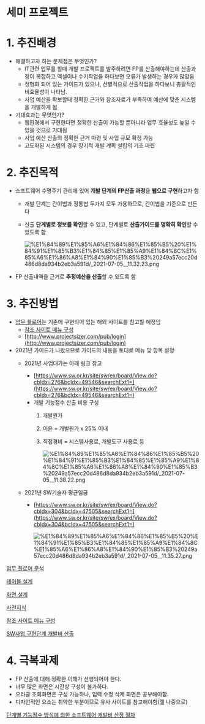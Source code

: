 # 세미 프로젝트

# 1. 추진배경

- 해결하고자 하는 문제점은 무엇인가?
    - IT관련 업무를 할때 개발 프로젝트를 발주하려면 FP를 산출해야하는데 산출과정이 복잡하고 엑셀이나 수기작업을 하다보면 오류가 발생하는 경우가 많았음
    - 정형화 되어 있는 가이드가 있으나, 산별적으로 산출작업을 하다보니 총괄적인 비효율성이 나타남.
    - 사업 예산을 확보할때 정확한 근거와 참조자료가 부족하여 예산에 맞춘 시스템을 개발하게 됨
- 기대효과는 무엇인가?
    - 웹환경에서 구현한다면 정확한 산출이 가능할 뿐아니라 업무 효율성도 높일 수 있을 것으로 기대됨
    - 사업 예산 산출의 정확한 근거 마련 및 사업 규모 확정 가능
    - 고도화된 시스템의 경우 장기적 개발 계획 설립의 기초 마련

# 2. 추진목적

- 소프트웨어 수명주기 관리에 있어 **개발 단계의 FP산출 과정**을 **웹으로 구현**하고자 함
    - 개발 단계는 간이법과 정통법 두가지 모두 가용하므로, 간이법을 기준으로 만든다
    - 산출 **단계별로 정보를 확인**할 수 있고, 단계별로 **산출가이드를 명확히 확인**할 수 있도록 함

        ![%E1%84%89%E1%85%A6%E1%84%86%E1%85%B5%20%E1%84%91%E1%85%B3%E1%84%85%E1%85%A9%E1%84%8C%E1%85%A6%E1%86%A8%E1%84%90%E1%85%B3%20249a57ecc20d486d8da934b2eb3a591d/_2021-07-05__11.32.23.png](%E1%84%89%E1%85%A6%E1%84%86%E1%85%B5%20%E1%84%91%E1%85%B3%E1%84%85%E1%85%A9%E1%84%8C%E1%85%A6%E1%86%A8%E1%84%90%E1%85%B3%20249a57ecc20d486d8da934b2eb3a591d/_2021-07-05__11.32.23.png)

- FP 산출내역을 근거로 **추정예산을 산출**할 수 있도록 함

# 3. 추진방법

- [업무 플로어](%E1%84%89%E1%85%A6%E1%84%86%E1%85%B5%20%E1%84%91%E1%85%B3%E1%84%85%E1%85%A9%E1%84%8C%E1%85%A6%E1%86%A8%E1%84%90%E1%85%B3%20249a57ecc20d486d8da934b2eb3a591d/%E1%84%8B%E1%85%A5%E1%86%B8%E1%84%86%E1%85%AE%20%E1%84%91%E1%85%B3%E1%86%AF%E1%84%85%E1%85%A9%E1%84%8B%E1%85%A5%20%E1%84%87%E1%85%AE%E1%86%AB%E1%84%89%E1%85%A5%E1%86%A8%20222222b0f72141bd8faa0226288bd967.md)는 기존에 구현되어 있는 해외 사이트를 참고할 예정임
    - [참조 사이트 메뉴 구성](%E1%84%89%E1%85%A6%E1%84%86%E1%85%B5%20%E1%84%91%E1%85%B3%E1%84%85%E1%85%A9%E1%84%8C%E1%85%A6%E1%86%A8%E1%84%90%E1%85%B3%20249a57ecc20d486d8da934b2eb3a591d/%E1%84%8E%E1%85%A1%E1%86%B7%E1%84%8C%E1%85%A9%20%E1%84%89%E1%85%A1%E1%84%8B%E1%85%B5%E1%84%90%E1%85%B3%20%E1%84%86%E1%85%A6%E1%84%82%E1%85%B2%20%E1%84%80%E1%85%AE%E1%84%89%E1%85%A5%E1%86%BC%201b9658fdf6aa48b2867297437b86174c.md)
    - [http://www.projectsizer.com/pub/login](http://www.projectsizer.com/pub/login)
- 2021년 가이드가 나왔으므로 가이드의 내용을 토대로 메뉴 및 항목 설정
    - 2021년 사업대가는 아래 링크 참고
        - [https://www.sw.or.kr/site/sw/ex/board/View.do?cbIdx=276&bcIdx=49546&searchExt1=](https://www.sw.or.kr/site/sw/ex/board/View.do?cbIdx=276&bcIdx=49546&searchExt1=)
        - 개발 기능점수 산출 비용 구성
            1. 개발원가
            2. 이윤 = 개발원가 x 25% 이내
            3. 직접경비 = 시스템사용료, 개발도구 사용료 등

                ![%E1%84%89%E1%85%A6%E1%84%86%E1%85%B5%20%E1%84%91%E1%85%B3%E1%84%85%E1%85%A9%E1%84%8C%E1%85%A6%E1%86%A8%E1%84%90%E1%85%B3%20249a57ecc20d486d8da934b2eb3a591d/_2021-07-05__11.38.22.png](%E1%84%89%E1%85%A6%E1%84%86%E1%85%B5%20%E1%84%91%E1%85%B3%E1%84%85%E1%85%A9%E1%84%8C%E1%85%A6%E1%86%A8%E1%84%90%E1%85%B3%20249a57ecc20d486d8da934b2eb3a591d/_2021-07-05__11.38.22.png)

    - 2021년 SW기술자 평균임금
        - [https://www.sw.or.kr/site/sw/ex/board/View.do?cbIdx=304&bcIdx=47505&searchExt1=](https://www.sw.or.kr/site/sw/ex/board/View.do?cbIdx=304&bcIdx=47505&searchExt1=)

            ![%E1%84%89%E1%85%A6%E1%84%86%E1%85%B5%20%E1%84%91%E1%85%B3%E1%84%85%E1%85%A9%E1%84%8C%E1%85%A6%E1%86%A8%E1%84%90%E1%85%B3%20249a57ecc20d486d8da934b2eb3a591d/_2021-07-05__11.35.27.png](%E1%84%89%E1%85%A6%E1%84%86%E1%85%B5%20%E1%84%91%E1%85%B3%E1%84%85%E1%85%A9%E1%84%8C%E1%85%A6%E1%86%A8%E1%84%90%E1%85%B3%20249a57ecc20d486d8da934b2eb3a591d/_2021-07-05__11.35.27.png)

[업무 플로어 분석](%E1%84%89%E1%85%A6%E1%84%86%E1%85%B5%20%E1%84%91%E1%85%B3%E1%84%85%E1%85%A9%E1%84%8C%E1%85%A6%E1%86%A8%E1%84%90%E1%85%B3%20249a57ecc20d486d8da934b2eb3a591d/%E1%84%8B%E1%85%A5%E1%86%B8%E1%84%86%E1%85%AE%20%E1%84%91%E1%85%B3%E1%86%AF%E1%84%85%E1%85%A9%E1%84%8B%E1%85%A5%20%E1%84%87%E1%85%AE%E1%86%AB%E1%84%89%E1%85%A5%E1%86%A8%20222222b0f72141bd8faa0226288bd967.md)

[테이블 설계](%E1%84%89%E1%85%A6%E1%84%86%E1%85%B5%20%E1%84%91%E1%85%B3%E1%84%85%E1%85%A9%E1%84%8C%E1%85%A6%E1%86%A8%E1%84%90%E1%85%B3%20249a57ecc20d486d8da934b2eb3a591d/%E1%84%90%E1%85%A6%E1%84%8B%E1%85%B5%E1%84%87%E1%85%B3%E1%86%AF%20%E1%84%89%E1%85%A5%E1%86%AF%E1%84%80%E1%85%A8%20f9345bb3ccc14418b5ffd1cd434a3363.md)

[화면 설계](%E1%84%89%E1%85%A6%E1%84%86%E1%85%B5%20%E1%84%91%E1%85%B3%E1%84%85%E1%85%A9%E1%84%8C%E1%85%A6%E1%86%A8%E1%84%90%E1%85%B3%20249a57ecc20d486d8da934b2eb3a591d/%E1%84%92%E1%85%AA%E1%84%86%E1%85%A7%E1%86%AB%20%E1%84%89%E1%85%A5%E1%86%AF%E1%84%80%E1%85%A8%20d5215848b2c14896b7cf302d53ed1a2d.md)

[사전지식](%E1%84%89%E1%85%A6%E1%84%86%E1%85%B5%20%E1%84%91%E1%85%B3%E1%84%85%E1%85%A9%E1%84%8C%E1%85%A6%E1%86%A8%E1%84%90%E1%85%B3%20249a57ecc20d486d8da934b2eb3a591d/%E1%84%89%E1%85%A1%E1%84%8C%E1%85%A5%E1%86%AB%E1%84%8C%E1%85%B5%E1%84%89%E1%85%B5%E1%86%A8%20c04ddb86ef64441e8c240334d01f9e88.md)

[참조 사이트 메뉴 구성](%E1%84%89%E1%85%A6%E1%84%86%E1%85%B5%20%E1%84%91%E1%85%B3%E1%84%85%E1%85%A9%E1%84%8C%E1%85%A6%E1%86%A8%E1%84%90%E1%85%B3%20249a57ecc20d486d8da934b2eb3a591d/%E1%84%8E%E1%85%A1%E1%86%B7%E1%84%8C%E1%85%A9%20%E1%84%89%E1%85%A1%E1%84%8B%E1%85%B5%E1%84%90%E1%85%B3%20%E1%84%86%E1%85%A6%E1%84%82%E1%85%B2%20%E1%84%80%E1%85%AE%E1%84%89%E1%85%A5%E1%86%BC%201b9658fdf6aa48b2867297437b86174c.md)

[SW사업 구현단계 개발비 산출](%E1%84%89%E1%85%A6%E1%84%86%E1%85%B5%20%E1%84%91%E1%85%B3%E1%84%85%E1%85%A9%E1%84%8C%E1%85%A6%E1%86%A8%E1%84%90%E1%85%B3%20249a57ecc20d486d8da934b2eb3a591d/SW%E1%84%89%E1%85%A1%E1%84%8B%E1%85%A5%E1%86%B8%20%E1%84%80%E1%85%AE%E1%84%92%E1%85%A7%E1%86%AB%E1%84%83%E1%85%A1%E1%86%AB%E1%84%80%E1%85%A8%20%E1%84%80%E1%85%A2%E1%84%87%E1%85%A1%E1%86%AF%E1%84%87%E1%85%B5%20%E1%84%89%E1%85%A1%E1%86%AB%E1%84%8E%E1%85%AE%E1%86%AF%206c8a9fb8463f4c208726d4e923d5eef9.md)

# 4. 극복과제

- FP 산출에 대해 정확한 이해가 선행되어야 한다.
- 너무 많은 화면은 시간상 구성이 불가하다.
- 오라클 조회화면은 구성 가능하나, 입력 수정 삭제 화면은 공부해야함.
- 디자인적인 요소는 취약한 부분이므로 유사 사이트를 참고해야함(젤 나중으로)

[단계별 기능점수 방식에 의한 소프트웨어 개발비 산정 절차](%E1%84%89%E1%85%A6%E1%84%86%E1%85%B5%20%E1%84%91%E1%85%B3%E1%84%85%E1%85%A9%E1%84%8C%E1%85%A6%E1%86%A8%E1%84%90%E1%85%B3%20249a57ecc20d486d8da934b2eb3a591d/%E1%84%83%E1%85%A1%E1%86%AB%E1%84%80%E1%85%A8%E1%84%87%E1%85%A7%E1%86%AF%20%E1%84%80%E1%85%B5%E1%84%82%E1%85%B3%E1%86%BC%E1%84%8C%E1%85%A5%E1%86%B7%E1%84%89%E1%85%AE%20%E1%84%87%E1%85%A1%E1%86%BC%E1%84%89%E1%85%B5%E1%86%A8%E1%84%8B%E1%85%A6%20%E1%84%8B%E1%85%B4%E1%84%92%E1%85%A1%E1%86%AB%20%E1%84%89%E1%85%A9%E1%84%91%E1%85%B3%E1%84%90%E1%85%B3%E1%84%8B%E1%85%B0%E1%84%8B%E1%85%A5%20%E1%84%80%E1%85%A2%E1%84%87%E1%85%A1%202f1990d9a2d84141a88ed60609e79de0.md)
